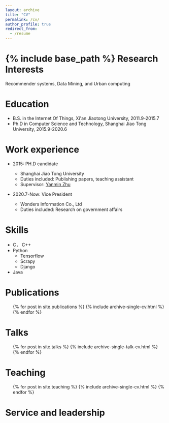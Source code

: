 ```yaml
---
layout: archive
title: "CV"
permalink: /cv/
author_profile: true
redirect_from:
  - /resume
---
```


{% include base_path %}
Research Interests
======
Recommender systems, Data Mining, and Urban computing

Education
======
* B.S. in the Internet Of Things, Xi'an Jiaotong University, 2011.9-2015.7
* Ph.D in Computer Science and Technology, Shanghai Jiao Tong University, 2015.9-2020.6

Work experience
======
* 2015: PH.D candidate
  * Shanghai Jiao Tong University
  * Duties included: Publishing papers, teaching assistant
  * Supervisor: [Yanmin Zhu](http://www.cs.sjtu.edu.cn/~yzhu/)

* 2020.7-Now: Vice President 
  * Wonders Information Co., Ltd
  * Duties included: Research on government affairs
  
Skills
======
* C， C++
* Python
  * Tensorflow
  * Scrapy
  * Django
* Java

Publications
======
  <ul>{% for post in site.publications %}
    {% include archive-single-cv.html %}
  {% endfor %}</ul>
  
Talks
======
  <ul>{% for post in site.talks %}
    {% include archive-single-talk-cv.html %}
  {% endfor %}</ul>
  
Teaching
======
  <ul>{% for post in site.teaching %}
    {% include archive-single-cv.html %}
  {% endfor %}</ul>
  
Service and leadership
======
